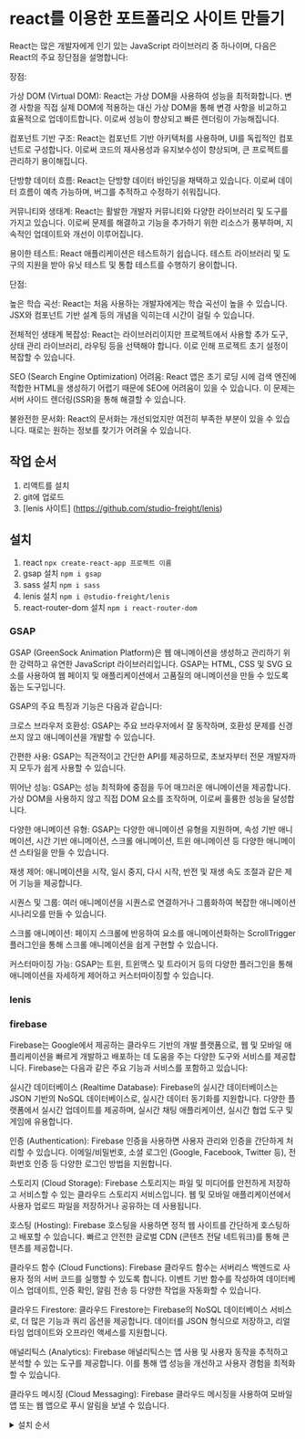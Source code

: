 # react를 이용한 포트폴리오 사이트 만들기
React는 많은 개발자에게 인기 있는 JavaScript 라이브러리 중 하나이며, 다음은 React의 주요 장단점을 설명합니다:

장점:

가상 DOM (Virtual DOM): React는 가상 DOM을 사용하여 성능을 최적화합니다. 변경 사항을 직접 실제 DOM에 적용하는 대신 가상 DOM을 통해 변경 사항을 비교하고 효율적으로 업데이트합니다. 이로써 성능이 향상되고 빠른 렌더링이 가능해집니다.

컴포넌트 기반 구조: React는 컴포넌트 기반 아키텍처를 사용하며, UI를 독립적인 컴포넌트로 구성합니다. 이로써 코드의 재사용성과 유지보수성이 향상되며, 큰 프로젝트를 관리하기 용이해집니다.

단방향 데이터 흐름: React는 단방향 데이터 바인딩을 채택하고 있습니다. 이로써 데이터 흐름이 예측 가능하며, 버그를 추적하고 수정하기 쉬워집니다.

커뮤니티와 생태계: React는 활발한 개발자 커뮤니티와 다양한 라이브러리 및 도구를 가지고 있습니다. 이로써 문제를 해결하고 기능을 추가하기 위한 리소스가 풍부하며, 지속적인 업데이트와 개선이 이루어집니다.

용이한 테스트: React 애플리케이션은 테스트하기 쉽습니다. 테스트 라이브러리 및 도구의 지원을 받아 유닛 테스트 및 통합 테스트를 수행하기 용이합니다.

단점:

높은 학습 곡선: React는 처음 사용하는 개발자에게는 학습 곡선이 높을 수 있습니다. JSX와 컴포넌트 기반 설계 등의 개념을 익히는데 시간이 걸릴 수 있습니다.

전체적인 생태계 복잡성: React는 라이브러리이지만 프로젝트에서 사용할 추가 도구, 상태 관리 라이브러리, 라우팅 등을 선택해야 합니다. 이로 인해 프로젝트 초기 설정이 복잡할 수 있습니다.

SEO (Search Engine Optimization) 어려움: React 앱은 초기 로딩 시에 검색 엔진에 적합한 HTML을 생성하기 어렵기 때문에 SEO에 어려움이 있을 수 있습니다. 이 문제는 서버 사이드 렌더링(SSR)을 통해 해결할 수 있습니다.

불완전한 문서화: React의 문서화는 개선되었지만 여전히 부족한 부분이 있을 수 있습니다. 때로는 원하는 정보를 찾기가 어려울 수 있습니다.

## 작업 순서

1. 리액트를 설치
2. git에 업로드
3. [lenis 사이트] (https://github.com/studio-freight/lenis)

## 설치

1. react `npx create-react-app 프로젝트 이름`
2. gsap 설치 `npm i gsap`
3. sass 설치 `npm i sass`
4. lenis 설치 `npm i @studio-freight/lenis`
5. react-router-dom 설치 `npm i react-router-dom`

### GSAP
GSAP (GreenSock Animation Platform)은 웹 애니메이션을 생성하고 관리하기 위한 강력하고 유연한 JavaScript 라이브러리입니다. GSAP는 HTML, CSS 및 SVG 요소를 사용하여 웹 페이지 및 애플리케이션에서 고품질의 애니메이션을 만들 수 있도록 돕는 도구입니다.

GSAP의 주요 특징과 기능은 다음과 같습니다:

크로스 브라우저 호환성: GSAP는 주요 브라우저에서 잘 동작하며, 호환성 문제를 신경 쓰지 않고 애니메이션을 개발할 수 있습니다.

간편한 사용: GSAP는 직관적이고 간단한 API를 제공하므로, 초보자부터 전문 개발자까지 모두가 쉽게 사용할 수 있습니다.

뛰어난 성능: GSAP는 성능 최적화에 중점을 두어 매끄러운 애니메이션을 제공합니다. 가상 DOM을 사용하지 않고 직접 DOM 요소를 조작하며, 이로써 훌륭한 성능을 달성합니다.

다양한 애니메이션 유형: GSAP는 다양한 애니메이션 유형을 지원하며, 속성 기반 애니메이션, 시간 기반 애니메이션, 스크롤 애니메이션, 트윈 애니메이션 등 다양한 애니메이션 스타일을 만들 수 있습니다.

재생 제어: 애니메이션을 시작, 일시 중지, 다시 시작, 반전 및 재생 속도 조절과 같은 제어 기능을 제공합니다.

시퀀스 및 그룹: 여러 애니메이션을 시퀀스로 연결하거나 그룹화하여 복잡한 애니메이션 시나리오를 만들 수 있습니다.

스크롤 애니메이션: 페이지 스크롤에 반응하여 요소를 애니메이션화하는 ScrollTrigger 플러그인을 통해 스크롤 애니메이션을 쉽게 구현할 수 있습니다.

커스터마이징 가능: GSAP는 트윈, 트윈맥스 및 트라이거 등의 다양한 플러그인을 통해 애니메이션을 자세하게 제어하고 커스터마이징할 수 있습니다.
### lenis

### firebase
Firebase는 Google에서 제공하는 클라우드 기반의 개발 플랫폼으로, 웹 및 모바일 애플리케이션을 빠르게 개발하고 배포하는 데 도움을 주는 다양한 도구와 서비스를 제공합니다. Firebase는 다음과 같은 주요 기능과 서비스를 포함하고 있습니다:

실시간 데이터베이스 (Realtime Database): Firebase의 실시간 데이터베이스는 JSON 기반의 NoSQL 데이터베이스로, 실시간 데이터 동기화를 지원합니다. 다양한 플랫폼에서 실시간 업데이트를 제공하며, 실시간 채팅 애플리케이션, 실시간 협업 도구 및 게임에 유용합니다.

인증 (Authentication): Firebase 인증을 사용하면 사용자 관리와 인증을 간단하게 처리할 수 있습니다. 이메일/비밀번호, 소셜 로그인 (Google, Facebook, Twitter 등), 전화번호 인증 등 다양한 로그인 방법을 지원합니다.

스토리지 (Cloud Storage): Firebase 스토리지는 파일 및 미디어를 안전하게 저장하고 서비스할 수 있는 클라우드 스토리지 서비스입니다. 웹 및 모바일 애플리케이션에서 사용자 업로드 파일을 저장하거나 공유하는 데 사용됩니다.

호스팅 (Hosting): Firebase 호스팅을 사용하면 정적 웹 사이트를 간단하게 호스팅하고 배포할 수 있습니다. 빠르고 안전한 글로벌 CDN (콘텐츠 전달 네트워크)를 통해 콘텐츠를 제공합니다.

클라우드 함수 (Cloud Functions): Firebase 클라우드 함수는 서버리스 백엔드로 사용자 정의 서버 코드를 실행할 수 있도록 합니다. 이벤트 기반 함수를 작성하여 데이터베이스 업데이트, 인증 확인, 알림 전송 등 다양한 작업을 자동화할 수 있습니다.

클라우드 Firestore: 클라우드 Firestore는 Firebase의 NoSQL 데이터베이스 서비스로, 더 많은 기능과 쿼리 옵션을 제공합니다. 데이터를 JSON 형식으로 저장하고, 리얼타임 업데이트와 오프라인 액세스를 지원합니다.

애널리틱스 (Analytics): Firebase 애널리틱스는 앱 사용 및 사용자 동작을 추적하고 분석할 수 있는 도구를 제공합니다. 이를 통해 앱 성능을 개선하고 사용자 경험을 최적화할 수 있습니다.

클라우드 메시징 (Cloud Messaging): Firebase 클라우드 메시징을 사용하여 모바일 앱 또는 웹 앱으로 푸시 알림을 보낼 수 있습니다.
<details>
<summary>설치 순서</summary>
* npm run build
1. firebase 홈페이지 : 프로젝트 만들기
2. 빌드(카테고리) : 호스팅 시작하기 선택
3. vs code 터미널에 가서 firebase-tools 설치: npm install -g firebase-tools (경로 확인!)
4. firebase login (powershell에서 안됨..)
5. firebase init
6. space bar을 이용해서 Hosting 선택 하고 enter.
7. y/N 선택시 추천 선택 (그냥 enter)

? Are you ready to proceed? Yes 
? Project Setup
? Hosting Setup
? What do you want to use as your public directory? build         
? Configure as a single-page app (rewrite all urls to /index.html)? No     
? Set up automatic builds and deploys with GitHub? No
? File build/index.html already exists. Overwrite? No
## 트러블 슈팅

<details>
<summary>whiespace 에러</summary>
 warning: in the working copy of '.gitignore', LF will be replaced by CRLF the next time Git touches it

해결방법
Git의 core.autocrlf 라는 기능을 켜서 이를 자동 변환 해주도록 하면 된다.

`git config --global core.autocrlf true // 시스템 전체에 적용`

`git config core.autocrlf true // 해당 프로젝트에만 적용`

</details>
